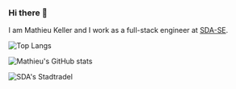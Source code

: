 ### Hi there 👋

I am Mathieu Keller and I work as a full-stack engineer at [SDA-SE](https://sda.se/?lang=en).

![Top Langs](https://github-readme-stats.vercel.app/api/top-langs/?username=mathieu-keller&langs_count=4&theme=codeSTACKr)

![Mathieu's GitHub stats](https://github-readme-stats.vercel.app/api?username=mathieu-keller&hide=issues,contribs&theme=codeSTACKr&show_icons=true&count_private=true&hide_border=true)

![SDA's Stadtradel](https://stadtradeln.mathieu.tech)
